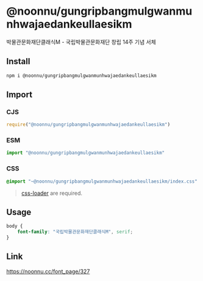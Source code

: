 # @noonnu/gungripbangmulgwanmunhwajaedankeullaesikm
박물관문화재단클래식M - 국립박물관문화재단 창립 14주 기념 서체

## Install
```sh
npm i @noonnu/gungripbangmulgwanmunhwajaedankeullaesikm
```
## Import
### CJS
```js
require("@noonnu/gungripbangmulgwanmunhwajaedankeullaesikm")
```
### ESM
```js
import "@noonnu/gungripbangmulgwanmunhwajaedankeullaesikm"
```
### CSS 
```css
@import "~@noonnu/gungripbangmulgwanmunhwajaedankeullaesikm/index.css"
```
> [css-loader](https://github.com/webpack-contrib/css-loader) are required.

## Usage
```css
body {
    font-family: "국립박물관문화재단클래식M", serif;
}
```

## Link
https://noonnu.cc/font_page/327